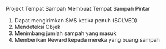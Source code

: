Project Tempat Sampah
Membuat Tempat Sampah Pintar
1. Dapat mengirimkan SMS ketika penuh (SOLVED)
2. Mendeteksi Objek 
3. Menimbang jumlah sampah yang masuk 
4. Memberikan Reward kepada mereka yang buang sampah